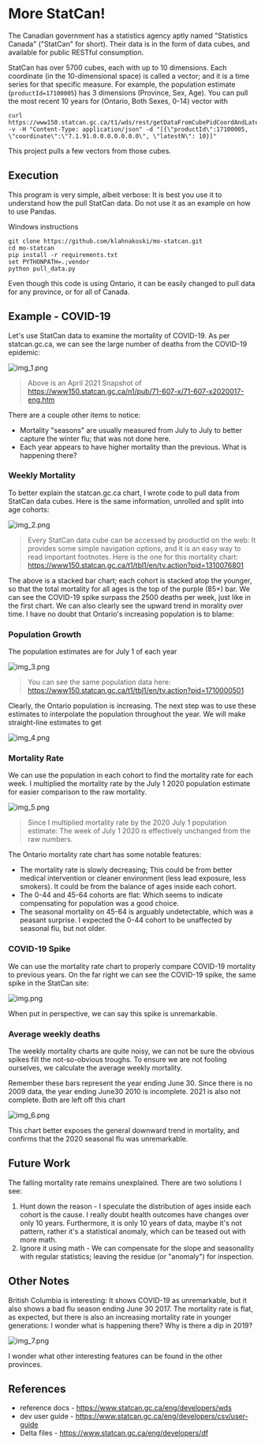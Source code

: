 # More StatCan!

The Canadian government has a statistics agency aptly named "Statistics Canada" ("StatCan" for short).  Their data is in the form of data cubes, and available for public RESTful consumption. 

StatCan has over 5700 cubes, each with up to 10 dimensions. Each coordinate (in the 10-dimensional space) is called a vector; and it is a time series for that specific measure.  For example, the population estimate (`productId=17100005`) has 3 dimensions (Province, Sex, Age). You can pull the most recent 10 years for (Ontario, Both Sexes, 0-14) vector with 

```
curl https://www150.statcan.gc.ca/t1/wds/rest/getDataFromCubePidCoordAndLatestNPeriods -v -H "Content-Type: application/json" -d "[{\"productId\":17100005, \"coordinate\":\"7.1.91.0.0.0.0.0.0.0\", \"latestN\": 10}]" 
```


This project pulls a few vectors from those cubes.


## Execution

This program is very simple, albeit verbose: It is best you use it to understand how the pull StatCan data. Do not use it as an example on how to use Pandas.

Windows instructions
```
git clone https://github.com/klahnakoski/mo-statcan.git
cd mo-statcan
pip install -r requirements.txt
set PYTHONPATH=.;vendor
python pull_data.py
```

Even though this code is using Ontario, it can be easily changed to pull data for any province, or for all of Canada. 



## Example - COVID-19

Let's use StatCan data to examine the mortality of COVID-19.  As per statcan.gc.ca, we can see the large number of deaths from the COVID-19 epidemic:


![img_1.png](img_1.png)
> Above is an April 2021 Snapshot of https://www150.statcan.gc.ca/n1/pub/71-607-x/71-607-x2020017-eng.htm


There are a couple other items to notice:

* Mortality "seasons" are usually measured from July to July to better capture the winter flu; that was not done here.
* Each year appears to have higher mortality than the previous. What is happening there?

### Weekly Mortality

To better explain the statcan.gc.ca chart, I wrote code to pull data from StatCan data cubes.  Here is the same information, unrolled and split into age cohorts: 

![img_2.png](img_2.png)

> Every StatCan data cube can be accessed by productId on the web: It provides some simple navigation options, and it is an easy way to read important footnotes.  Here is the one for this mortality chart: https://www150.statcan.gc.ca/t1/tbl1/en/tv.action?pid=1310076801

The above is a stacked bar chart; each cohort is stacked atop the younger, so that the total mortality for all ages is the top of the purple (85+) bar.  We can see the COVID-19 spike surpass the 2500 deaths per week, just like in the first chart.  We can also clearly see the upward trend in morality over time.  I have no doubt that Ontario's increasing population is to blame:

### Population Growth

The population estimates are for July 1 of each year

![img_3.png](img_3.png)

> You can see the same population data here: https://www150.statcan.gc.ca/t1/tbl1/en/tv.action?pid=1710000501

Clearly, the Ontario population is increasing.  The next step was to use these estimates to interpolate the population throughout the year.  We will make straight-line estimates to get 

![img_4.png](img_4.png)

### Mortality Rate

We can use the population in each cohort to find the mortality rate for each week. I multiplied the mortality rate by the July 1 2020 population estimate for easier comparison to the raw mortality.

![img_5.png](img_5.png)

> Since I multiplied mortality rate by the 2020 July 1 population estimate: The week of July 1 2020 is effectively unchanged from the raw numbers.

The Ontario mortality rate chart has some notable features:

* The mortality rate is slowly decreasing; This could be from better medical intervention or cleaner environment (less lead exposure, less smokers).  It could be from the balance of ages inside each cohort.
* The 0-44 and 45-64 cohorts are flat: Which seems to indicate compensating for population was a good choice.
* The seasonal mortality on 45-64 is arguably undetectable, which was a peasant surprise. I expected the 0-44 cohort to be unaffected by seasonal flu, but not older. 

### COVID-19 Spike
  
We can use the mortality rate chart to properly compare COVID-19 mortality to previous years. On the far right we can see the COVID-19 spike, the same spike in the StatCan site:

![img.png](img.png)

When put in perspective, we can say this spike is unremarkable.

### Average weekly deaths

The weekly mortality charts are quite noisy, we can not be sure the obvious spikes fill the not-so-obvious troughs. To ensure we are not fooling ourselves, we calculate the average weekly mortality. 

Remember these bars represent the year ending June 30.  Since there is no 2009 data, the year ending June30 2010 is incomplete. 2021 is also not complete.  Both are left off this chart

![img_6.png](img_6.png)

This chart better exposes the general downward trend in mortality, and confirms that the 2020 seasonal flu was unremarkable.  


## Future Work

The falling mortality rate remains unexplained.  There are two solutions I see:

1. Hunt down the reason - I speculate the distribution of ages inside each cohort is the cause.  I really doubt health outcomes have changes over only 10 years.  Furthermore, it is only 10 years of data, maybe it's not pattern, rather it's a statistical anomaly, which can be teased out with more math.
2. Ignore it using math - We can compensate for the slope and seasonality with regular statistics; leaving the residue (or "anomaly") for inspection.  

## Other Notes

British Columbia is interesting: It shows COVID-19 as unremarkable, but it also shows a bad flu season ending June 30 2017.  The mortality rate is flat, as expected, but there is also an increasing mortality rate in younger generations: I wonder what is happening there? Why is there a dip in 2019?  

![img_7.png](img_7.png)

I wonder what other interesting features can be found in the other provinces.


## References

* reference docs - https://www.statcan.gc.ca/eng/developers/wds
* dev user guide - https://www.statcan.gc.ca/eng/developers/csv/user-guide
* Delta files - https://www.statcan.gc.ca/eng/developers/df

